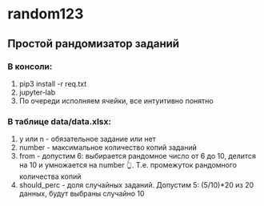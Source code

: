 # random123
## Простой рандомизатор заданий 

### В консоли:
1) pip3 install -r req.txt 
2) jupyter-lab
3) По очереди исполняем ячейки, все интуитивно понятно

### В таблице data/data.xlsx:
1) y или n - обязательное задание или нет
2) number - максимальное количество копий заданий
3) from  - допустим 6: выбирается рандомное число от 6 до 10, делится на 10 и умножается на number 👆. Т.е. промежуток рандомного количества копий
4) should_perc - доля случайных заданий. Допустим 5: (5/10)*20  из 20 данных, будут выбраны случайно 10
